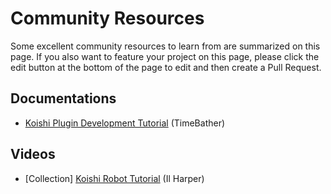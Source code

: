 # Community Resources

Some excellent community resources to learn from are summarized on this page. If you also want to feature your project on this page, please click the edit button at the bottom of the page to edit and then create a Pull Request.

## Documentations

- [Koishi Plugin Development Tutorial](https://mp.weixin.qq.com/mp/appmsgalbum?action=getalbum\&album_id=2700565655187865601) (TimeBather)

## Videos

- \[Collection] [Koishi Robot Tutorial](https://space.bilibili.com/23224916/channel/collectiondetail?sid=1049866) (Il Harper)
